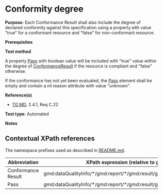 # Conformity degree 

**Purpose**: Each Conformance Result shall also include the degree of declared conformity against this specification using a property eith value "true" for a conformant resource and "false" for non-conformant resource.

**Prerequisites**

**Test method**

A property [Pass](#Pass) with boolean value will be included with "true" value within the degree of [ConformanceResult](#ConformanceResult) if the resource is compliant and "false" otherwise.

If the conformance has not yet been evaluated, the [Pass](#Pass) element shall be empty and contain a nil reason attribute with value "unknown".

**Reference(s)**	 

* [TG MD](http://inspire.ec.europa.eu/id/ats/metadata/2.0/common/README#ref_TG_MD), 2.4.1, Req C.22

**Test type**: Automated

**Notes**

## Contextual XPath references

The namespace prefixes used as described in [README.md](http://inspire.ec.europa.eu/id/ats/metadata/2.0/common/README#namespaces).

Abbreviation                                   |  XPath expression (relative to gmd:MD_Metadata)
-----------------------------------------------| -------------------------------------------------------------------------
<a name="ConformanceResult"></a> Conformance Result   | gmd:dataQualityInfo/\*/gmd:report/\*/gmd:result/gmd:DQ_ConformanceResult
<a name="Pass"></a> Pass   | gmd:dataQualityInfo/\*/gmd:report/\*/gmd:result/gmd:DQ_ConformanceResult/<gmd:pass>


